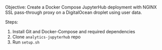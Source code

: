 Objective: Create a Docker Compose JupyterHub deployment with NGINX SSL pass-through proxy on a DigitalOcean droplet using user data.

Steps:

1. Install Git and Docker-Compose and required dependencies
2. Clone ```analytics-jupyterhub``` repo
3. Run ```setup.sh```


